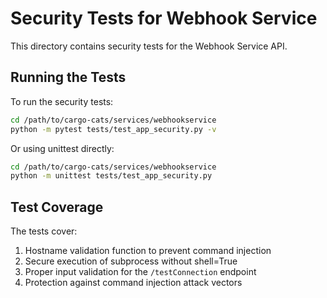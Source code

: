 # Security Tests for Webhook Service

This directory contains security tests for the Webhook Service API.

## Running the Tests

To run the security tests:

```bash
cd /path/to/cargo-cats/services/webhookservice
python -m pytest tests/test_app_security.py -v
```

Or using unittest directly:

```bash
cd /path/to/cargo-cats/services/webhookservice
python -m unittest tests/test_app_security.py
```

## Test Coverage

The tests cover:

1. Hostname validation function to prevent command injection
2. Secure execution of subprocess without shell=True
3. Proper input validation for the `/testConnection` endpoint
4. Protection against command injection attack vectors